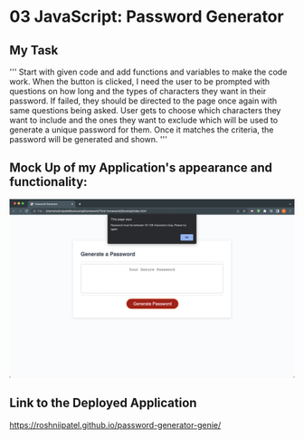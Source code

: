 # 03 JavaScript: Password Generator


## My Task 

'''
Start with given code and add functions and variables to make the code work.
When the button is clicked, I need the user to be prompted with questions on how long and the types of characters they want in their password.
If failed, they should be directed to the page once again with same questions being asked.
User gets to choose which characters they want to include and the ones they want to exclude which will be used to generate a unique password for them. 
Once it matches the criteria, the password will be generated and shown.
'''

## Mock Up of my Application's appearance and functionality:

![The Password Generator application displays a red button to "Generate Password".](./Assets/my-password-generator.png)

## Link to the Deployed Application

https://roshniipatel.github.io/password-generator-genie/ 
